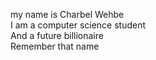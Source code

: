 <Hello> my name is Charbel Wehbe <br>
I am a computer science student <br>
And a future billionaire <br>
Remember that name <br>
